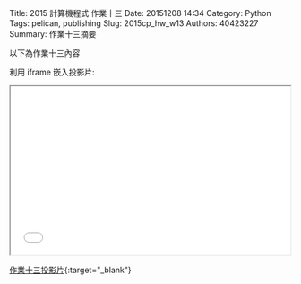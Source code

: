 Title: 2015 計算機程式 作業十三
Date: 20151208 14:34
Category: Python
Tags: pelican, publishing
Slug: 2015cp_hw_w13
Authors: 40423227
Summary: 作業十三摘要

以下為作業十三內容

利用 iframe 嵌入投影片:

<iframe src="40423227_cp_w13_p.html" width="500" height="300"></iframe>

[作業十三投影片](40423227_cp_w13_p.html){:target="_blank"}